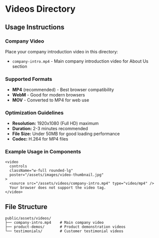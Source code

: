 # Videos Directory

## Usage Instructions

### Company Video
Place your company introduction video in this directory:
- `company-intro.mp4` - Main company introduction video for About Us section

### Supported Formats
- **MP4** (recommended) - Best browser compatibility
- **WebM** - Good for modern browsers
- **MOV** - Converted to MP4 for web use

### Optimization Guidelines
- **Resolution:** 1920x1080 (Full HD) maximum
- **Duration:** 2-3 minutes recommended  
- **File Size:** Under 50MB for good loading performance
- **Codec:** H.264 for MP4 files

### Example Usage in Components
```tsx
<video 
  controls 
  className="w-full rounded-lg"
  poster="/assets/images/video-thumbnail.jpg"
>
  <source src="/assets/videos/company-intro.mp4" type="video/mp4" />
  Your browser does not support the video tag.
</video>
```

## File Structure
```
public/assets/videos/
├── company-intro.mp4    # Main company video
├── product-demos/       # Product demonstration videos
└── testimonials/        # Customer testimonial videos
```